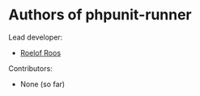 # Authors of phpunit-runner

Lead developer:
 - [Roelof Roos][user:roelofr]

Contributors:
 - None (so far)

[user:roelofr]: https://github.com/roelofr
